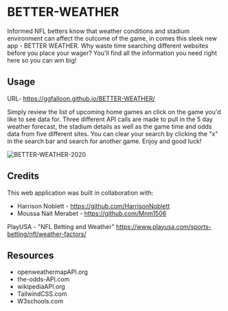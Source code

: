 # BETTER-WEATHER

Informed NFL betters know that weather conditions and stadium environment can affect the outcome of the game, in comes this sleek new app - BETTER WEATHER. Why waste time searching different websites before you place your wager? You'll find all the information you need right here so you can win big!

## Usage

URL- https://ggfalloon.github.io/BETTER-WEATHER/

Simply review the list of upcoming home games an click on the game you'd like to see data for. Three different API calls are made to pull in the 5 day weather forecast, the stadium details as well as the game time and odds data from five different sites. You can clear your search by clicking the "x" in the search bar and search for another game. Enjoy and good luck! 

![BETTER-WEATHER-2020](https://user-images.githubusercontent.com/71281652/101115915-c1acbb00-35a9-11eb-8376-432a6922fd8f.png)

## Credits

This web application was built in collaboration with:
* Harrison Noblett - https://github.com/HarrisonNoblett
* Moussa Nait Merabet - https://github.com/Mnm1506

PlayUSA - "NFL Betting and Weather" https://www.playusa.com/sports-betting/nfl/weather-factors/

## Resources

* openweathermapAPI.org
* the-odds-API.com
* wikipediaAPI.org
* TailwindCSS.com
* W3schools.com
